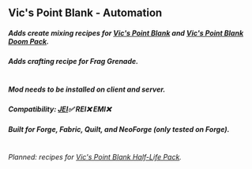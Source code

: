 ## Vic's Point Blank - Automation
##### Adds create mixing recipes for <a href="https://www.curseforge.com/minecraft/mc-mods/vics-point-blank">Vic's Point Blank</a> and <a href="https://www.curseforge.com/minecraft/customization/point-blank-official-extension-doom-pack">Vic's Point Blank Doom Pack</a>.
##### Adds crafting recipe for Frag Grenade.
#
##### Mod needs to be installed on client and server.
##### Compatibility: <a href="https://www.curseforge.com/minecraft/mc-mods/jei">JEI</a>✅ REI❌ EMI❌
##### Built for Forge, Fabric, Quilt, and NeoForge (only tested on Forge).
#
###### Planned: recipes for <a href="https://www.curseforge.com/minecraft/customization/point-blank-official-extension-half-life-pack">Vic's Point Blank Half-Life Pack</a>.
